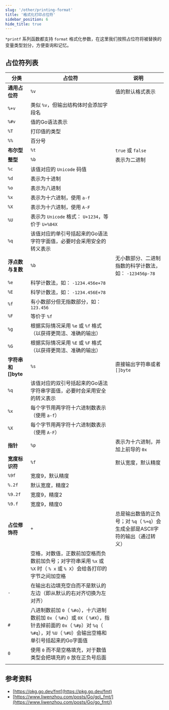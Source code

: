 ```yaml
---
slug: '/other/printing-format'
title: '格式化打印占位符'
sidebar_position: 6
hide_title: true
---
```


`*printf` 系列函数都支持 `format` 格式化参数，在这里我们按照占位符将被替换的变量类型划分，方便查询和记忆。

## 占位符列表

| 分类 | 占位符 | 说明 |
| --- | --- | --- |
| **通用占位符** | `%v` | 值的默认格式表示 |
| `%+v` | 类似 `%v`，但输出结构体时会添加字段名 |
| `%#v` | 值的Go语法表示 |
| `%T` | 打印值的类型 |
| `%%` | 百分号 |
| **布尔型** | `%t` | `true` 或 `false` |
| **整型** | `%b` | 表示为二进制 |
| `%c` | 该值对应的 `Unicode` 码值 |
| `%d` | 表示为十进制 |
| `%o` | 表示为八进制 |
| `%x` | 表示为十六进制，使用 `a-f` |
| `%X` | 表示为十六进制，使用 `A-F` |
| `%U` | 表示为 `Unicode` 格式： `U+1234`，等价于 `U+%04X` |
| `%q` | 该值对应的单引号括起来的Go语法字符字面值，必要时会采用安全的转义表示 |
| **浮点数与复数** | `%b` | 无小数部分、二进制指数的科学计数法，如： `-123456p-78` |
| `%e` | 科学计数法，如： `-1234.456e+78` |
| `%E` | 科学计数法，如： `-1234.456E+78` |
| `%f` | 有小数部分但无指数部分，如： `123.456` |
| `%F` | 等价于 `%f` |
| `%g` | 根据实际情况采用 `%e` 或 `%f` 格式（以获得更简洁、准确的输出） |
| `%G` | 根据实际情况采用 `%E` 或 `%F` 格式（以获得更简洁、准确的输出） |
| **字符串和\[\]byte** | `%s` | 直接输出字符串或者 `[]byte` |
| `%q` | 该值对应的双引号括起来的Go语法字符串字面值，必要时会采用安全的转义表示 |
| `%x` | 每个字节用两字符十六进制数表示（使用 `a-f`） |
| `%X` | 每个字节用两字符十六进制数表示（使用 `A-F`） |
| **指针** | `%p` | 表示为十六进制，并加上前导的 `0x` |
| **宽度标识符** | `%f` | 默认宽度，默认精度 |
| `%9f` | 宽度9，默认精度 |
| `%.2f` | 默认宽度，精度2 |
| `%9.2f` | 宽度9，精度2 |
| `%9.f` | 宽度9，精度0 |
| **占位修饰符** | `+` | 总是输出数值的正负号；对 `%q`（ `%+q`）会生成全部是ASCII字符的输出（通过转义） |
| ` ` | 空格，对数值，正数前加空格而负数前加负号；对字符串采用 `%x` 或 `%X` 时（ `% x` 或 `% X`）会给各打印的字节之间加空格 |
| `-` | 在输出右边填充空白而不是默认的左边（即从默认的右对齐切换为左对齐） |
| `#` | 八进制数前加 `0`（ `%#o`），十六进制数前加 `0x`（ `%#x`）或 `0X`（ `%#X`），指针去掉前面的 `0x`（ `%#p`）对 `%q`（ `%#q`），对 `%U`（ `%#U`）会输出空格和单引号括起来的Go字面值 |
| `0` | 使用 `0` 而不是空格填充，对于数值类型会把填充的 `0` 放在正负号后面 |
|  |  |  |

## 参考资料

- [https://pkg.go.dev/fmt](https://pkg.go.dev/fmt)
- [https://www.liwenzhou.com/posts/Go/go\_fmt/](https://www.liwenzhou.com/posts/Go/go_fmt/)